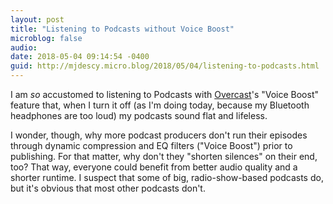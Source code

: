 ```yaml
---
layout: post
title: "Listening to Podcasts without Voice Boost"
microblog: false
audio: 
date: 2018-05-04 09:14:54 -0400
guid: http://mjdescy.micro.blog/2018/05/04/listening-to-podcasts.html
---
```


I am _so_ accustomed to listening to Podcasts with [Overcast](https://overcast.fm)'s "Voice Boost" feature that, when I turn it off (as I'm doing today, because my Bluetooth headphones are too loud) my podcasts sound flat and lifeless.

I wonder, though, why more podcast producers don't run their episodes through dynamic compression and EQ filters ("Voice Boost") prior to publishing. For that matter, why don't they "shorten silences" on their end, too? That way, everyone could benefit from better audio quality and a shorter runtime. I suspect that some of big, radio-show-based podcasts do, but it's obvious that most other podcasts don't.
